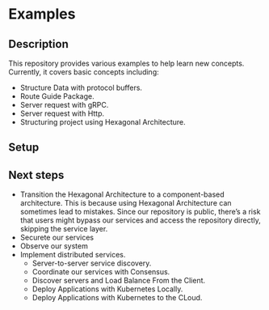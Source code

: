 # Examples

## Description

This repository provides various examples to help learn new concepts. Currently, it covers basic concepts including:

- Structure Data with protocol buffers.
- Route Guide Package.
- Server request with gRPC.
- Server request with Http.
- Structuring project using Hexagonal Architecture.

## Setup

## Next steps
- Transition the Hexagonal Architecture to a component-based architecture. This is because using Hexagonal Architecture can sometimes lead to mistakes. Since our repository is public, there’s a risk that users might bypass our services and access the repository directly, skipping the service layer.
- Securete our services
- Observe our system
- Implement distributed services.
	- Server-to-server service discovery.
	- Coordinate our services with Consensus.
	- Discover servers and Load Balance From the Client.
	- Deploy Applications with Kubernetes Locally.
	- Deploy Applications with Kubernetes to the CLoud. 